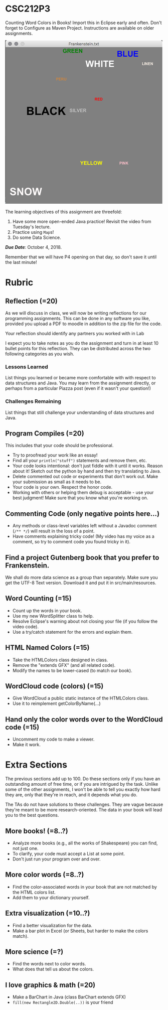 # CSC212P3
Counting Word Colors in Books! Import this in Eclipse early and often. Don't forget to Configure as Maven Project. Instructions are available on older assignments.

![Solution Screenshot](P3Frankenstein.png)

The learning objectives of this assignment are threefold:

1. Have some more open-ended Java practice! Revisit the video from Tuesday's lecture.
2. Practice using ``Map``s!
3. Do some Data Science.

***Due Date***: October 4, 2018.

Remember that we will have P4 opening on that day, so don't save it until the last minute!

# Rubric

## Reflection (=20)

As we will discuss in class, we will now be writing reflections for our programming assignments. This can be done in any software you like, provided you upload a PDF to moodle in addition to the zip file for the code.

Your reflection should identify any partners you worked with in Lab

I expect you to take notes as you do the assignment and turn in at least 10 bullet points for this reflection. They can be distributed across the two following categories as you wish.

### Lessons Learned

List things you learned or became more comfortable with with respect to data structures and Java. You may learn from the assignment directly, or perhaps from a particular Piazza post (even if it wasn't your question!)

### Challenges Remaining

List things that still challenge your understanding of data structures and Java.

## Program Compiles (=20)
This includes that your code should be professional. 
- Try to proofread your work like an essay! 
- Find all your ``println("stuff")`` statements and remove them, etc.
- Your code looks intentional: don't just fiddle with it until it works. Reason about it! Sketch out the python by hand and then try translating to Java.
- Delete commented out code or experiments that don't work out. Make your submission as small as it needs to be.
- Your code is your own. Respect the honor code.
- Working with others or helping them debug is acceptable - use your best judgment! Make sure that you know what you're working on.

## Commenting Code (only negative points here...)
 - Any methods or class-level variables left without a Javadoc comment (``/** */``) will result in the loss of a point.
 - Have comments explaining tricky code! (My video has my voice as a comment, so try to comment code you found tricky in it).

## Find a project Gutenberg book that you prefer to Frankenstein.
We shall do more data science as a group than separately. Make sure you get the UTF-8 Text version. Download it and put it in src/main/resources.

## Word Counting (=15)
 - Count up the words in your book.
 - Use my new WordSplitter class to help.
 - Resolve Eclipse's warning about not closing your file (if you follow the video code).
 - Use a try/catch statement for the errors and explain them.

## HTML Named Colors (=15)
 - Take the HTMLColors class designed in class.
 - Remove the "extends GFX" (and all related code).
 - Modify the names to be lower-cased (to match our book).
 
## WordCloud code (colors) (=15)
 - Give WordCloud a public static instance of the HTMLColors class.
 - Use it to reimplement getColorByName(...)

## Hand only the color words over to the WordCloud code (=15)
 - Uncomment my code to make a viewer.
 - Make it work.
 
# Extra Sections 

The previous sections add up to 100. Do these sections only if you have an outstanding amount of free time, or if you are intrigued by the task. Unlike some of the other assignments, I won't be able to tell you exactly how hard they are, only that they're in reach, and it depends what you do.

The TAs do not have solutions to these challenges. They are vague because they're meant to be more research-oriented. The data in your book will lead you to the best questions.

## More books! (=8..?)
 - Analyze more books (e.g., all the works of Shakespeare) you can find, not just one.
 - To clarify, your code must accept a List<File> at some point. 
  - Don't just run your program over and over.

## More color words (=8..?)
 - Find the color-associated words in your book that are not matched by the HTML colors list. 
 - Add them to your dictionary yourself.

## Extra visualization (=10..?)
 - Find a better visualization for the data.
 - Make a bar plot in Excel (or Sheets, but harder to make the colors match).

## More science (=?)
 - Find the words next to color words.
 - What does that tell us about the colors.

## I love graphics & math (=20)
 - Make a BarChart in Java (class BarChart extends GFX)
 - ``fill(new Rectangle2D.Double(..))`` is your friend
 
